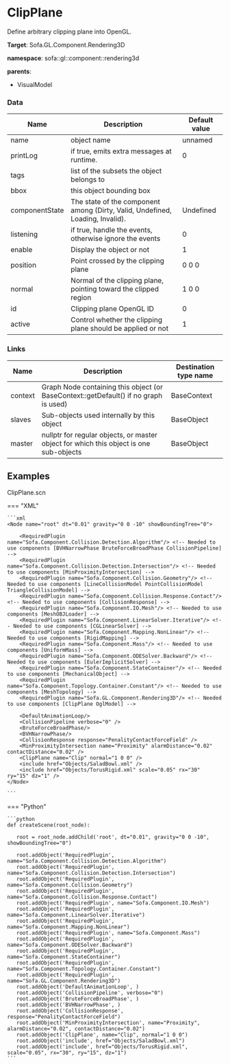 <!-- generate_doc -->
# ClipPlane

Define arbitrary clipping plane into OpenGL.


__Target__: Sofa.GL.Component.Rendering3D

__namespace__: sofa::gl::component::rendering3d

__parents__:

- VisualModel

### Data

<table>
    <thead>
        <tr>
            <th>Name</th>
            <th>Description</th>
            <th>Default value</th>
        </tr>
    </thead>
    <tbody>
	<tr>
		<td>name</td>
		<td>
object name
		</td>
		<td>unnamed</td>
	</tr>
	<tr>
		<td>printLog</td>
		<td>
if true, emits extra messages at runtime.
		</td>
		<td>0</td>
	</tr>
	<tr>
		<td>tags</td>
		<td>
list of the subsets the object belongs to
		</td>
		<td></td>
	</tr>
	<tr>
		<td>bbox</td>
		<td>
this object bounding box
		</td>
		<td></td>
	</tr>
	<tr>
		<td>componentState</td>
		<td>
The state of the component among (Dirty, Valid, Undefined, Loading, Invalid).
		</td>
		<td>Undefined</td>
	</tr>
	<tr>
		<td>listening</td>
		<td>
if true, handle the events, otherwise ignore the events
		</td>
		<td>0</td>
	</tr>
	<tr>
		<td>enable</td>
		<td>
Display the object or not
		</td>
		<td>1</td>
	</tr>
	<tr>
		<td>position</td>
		<td>
Point crossed by the clipping plane
		</td>
		<td>0 0 0</td>
	</tr>
	<tr>
		<td>normal</td>
		<td>
Normal of the clipping plane, pointing toward the clipped region
		</td>
		<td>1 0 0</td>
	</tr>
	<tr>
		<td>id</td>
		<td>
Clipping plane OpenGL ID
		</td>
		<td>0</td>
	</tr>
	<tr>
		<td>active</td>
		<td>
Control whether the clipping plane should be applied or not
		</td>
		<td>1</td>
	</tr>

</tbody>
</table>

### Links


| Name | Description | Destination type name |
| ---- | ----------- | --------------------- |
|context|Graph Node containing this object (or BaseContext::getDefault() if no graph is used)|BaseContext|
|slaves|Sub-objects used internally by this object|BaseObject|
|master|nullptr for regular objects, or master object for which this object is one sub-objects|BaseObject|

## Examples 

ClipPlane.scn

=== "XML"

    ```xml
    <Node name="root" dt="0.01" gravity="0 0 -10" showBoundingTree="0">
    
    	<RequiredPlugin name="Sofa.Component.Collision.Detection.Algorithm"/> <!-- Needed to use components [BVHNarrowPhase BruteForceBroadPhase CollisionPipeline] -->
    	<RequiredPlugin name="Sofa.Component.Collision.Detection.Intersection"/> <!-- Needed to use components [MinProximityIntersection] -->
    	<RequiredPlugin name="Sofa.Component.Collision.Geometry"/> <!-- Needed to use components [LineCollisionModel PointCollisionModel TriangleCollisionModel] -->
    	<RequiredPlugin name="Sofa.Component.Collision.Response.Contact"/> <!-- Needed to use components [CollisionResponse] -->
    	<RequiredPlugin name="Sofa.Component.IO.Mesh"/> <!-- Needed to use components [MeshOBJLoader] -->
    	<RequiredPlugin name="Sofa.Component.LinearSolver.Iterative"/> <!-- Needed to use components [CGLinearSolver] -->
    	<RequiredPlugin name="Sofa.Component.Mapping.NonLinear"/> <!-- Needed to use components [RigidMapping] -->
    	<RequiredPlugin name="Sofa.Component.Mass"/> <!-- Needed to use components [UniformMass] -->
    	<RequiredPlugin name="Sofa.Component.ODESolver.Backward"/> <!-- Needed to use components [EulerImplicitSolver] -->
    	<RequiredPlugin name="Sofa.Component.StateContainer"/> <!-- Needed to use components [MechanicalObject] -->
    	<RequiredPlugin name="Sofa.Component.Topology.Container.Constant"/> <!-- Needed to use components [MeshTopology] -->
    	<RequiredPlugin name="Sofa.GL.Component.Rendering3D"/> <!-- Needed to use components [ClipPlane OglModel] -->
    
    	<DefaultAnimationLoop/>
        <CollisionPipeline verbose="0" />
        <BruteForceBroadPhase/>
        <BVHNarrowPhase/>
        <CollisionResponse response="PenalityContactForceField" />
        <MinProximityIntersection name="Proximity" alarmDistance="0.02" contactDistance="0.02" />
        <ClipPlane name="Clip" normal="1 0 0" />
        <include href="Objects/SaladBowl.xml" />
        <include href="Objects/TorusRigid.xml" scale="0.05" rx="30" ry="15" dz="1" />
    </Node>

    ```

=== "Python"

    ```python
    def createScene(root_node):

       root = root_node.addChild('root', dt="0.01", gravity="0 0 -10", showBoundingTree="0")

       root.addObject('RequiredPlugin', name="Sofa.Component.Collision.Detection.Algorithm")
       root.addObject('RequiredPlugin', name="Sofa.Component.Collision.Detection.Intersection")
       root.addObject('RequiredPlugin', name="Sofa.Component.Collision.Geometry")
       root.addObject('RequiredPlugin', name="Sofa.Component.Collision.Response.Contact")
       root.addObject('RequiredPlugin', name="Sofa.Component.IO.Mesh")
       root.addObject('RequiredPlugin', name="Sofa.Component.LinearSolver.Iterative")
       root.addObject('RequiredPlugin', name="Sofa.Component.Mapping.NonLinear")
       root.addObject('RequiredPlugin', name="Sofa.Component.Mass")
       root.addObject('RequiredPlugin', name="Sofa.Component.ODESolver.Backward")
       root.addObject('RequiredPlugin', name="Sofa.Component.StateContainer")
       root.addObject('RequiredPlugin', name="Sofa.Component.Topology.Container.Constant")
       root.addObject('RequiredPlugin', name="Sofa.GL.Component.Rendering3D")
       root.addObject('DefaultAnimationLoop', )
       root.addObject('CollisionPipeline', verbose="0")
       root.addObject('BruteForceBroadPhase', )
       root.addObject('BVHNarrowPhase', )
       root.addObject('CollisionResponse', response="PenalityContactForceField")
       root.addObject('MinProximityIntersection', name="Proximity", alarmDistance="0.02", contactDistance="0.02")
       root.addObject('ClipPlane', name="Clip", normal="1 0 0")
       root.addObject('include', href="Objects/SaladBowl.xml")
       root.addObject('include', href="Objects/TorusRigid.xml", scale="0.05", rx="30", ry="15", dz="1")
    ```

